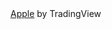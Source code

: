<!DOCTYPE html>
<html lang="en">

<head>
    <meta name="viewport" content="width=device-width, initial-scale=1, shrink-to-fit=no">  
</head>
<body>
  <div >
    <div class="tradingview-widget-container" >
        <div id="tradingview_b7454"></div>
        <div class="tradingview-widget-copyright"><a href="https://in.tradingview.com/symbols/AAPL/" rel="noopener" target="_blank"><span class="blue-text">Apple</span></a> by TradingView</div>
        <script type="text/javascript" src="https://s3.tradingview.com/tv.js"></script>
        <script type="text/javascript">
        new TradingView.MediumWidget(
        {
        "symbols": [
          [
            "Apple",
            "AAPL"
          ],
          [
            "Google",
            "GOOGL"
          ],
          [
            "Microsoft",
            "MSFT"
          ]
        ],
        "chartOnly": false,
        "width": "100%",
        "height": 400,
        "locale": "in",
        "colorTheme": "light",
        "gridLineColor": "rgba(240, 243, 250, 0)",
        "fontColor": "#787B86",
        "isTransparent": false,
        "autosize": false,
        "showFloatingTooltip": true,
        "showVolume": false,
        "scalePosition": "no",
        "scaleMode": "Normal",
        "fontFamily": "Trebuchet MS, sans-serif",
        "noTimeScale": false,
        "chartType": "area",
        "lineColor": "#2962FF",
        "bottomColor": "rgba(41, 98, 255, 0)",
        "topColor": "rgba(41, 98, 255, 0.3)",
        "container_id": "tradingview_b7454"
      }
        );
        </script>
      </div>
  </div>  <!-- TradingView Widget BEGIN -->

  <!-- TradingView Widget END -->
</body>


</html>